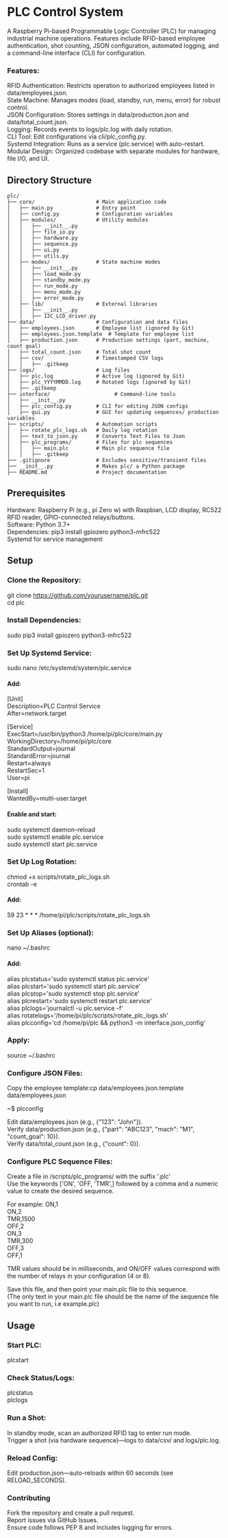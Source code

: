 # PLC Control System
A Raspberry Pi-based Programmable Logic Controller (PLC) for managing industrial machine operations. Features include RFID-based employee authentication, shot counting, JSON configuration, automated logging, and a command-line interface (CLI) for configuration.

### Features:

RFID Authentication: Restricts operation to authorized employees listed in data/employees.json.  
State Machine: Manages modes (load, standby, run, menu, error) for robust control.  
JSON Configuration: Stores settings in data/production.json and data/total_count.json.  
Logging: Records events to logs/plc.log with daily rotation.  
CLI Tool: Edit configurations via cli/plc_config.py.  
Systemd Integration: Runs as a service (plc.service) with auto-restart.  
Modular Design: Organized codebase with separate modules for hardware, file I/O, and UI. 


## Directory Structure
```plaintext
plc/
├── core/                    # Main application code
│   ├── main.py              # Entry point
│   ├── config.py            # Configuration variables
│   ├── modules/             # Utility modules
│   │   ├── __init__.py
│   │   ├── file_io.py
│   │   ├── hardware.py
│   │   ├── sequence.py
│   │   ├── ui.py
│   │   ├── utils.py
│   ├── modes/               # State machine modes
│   │   ├── __init__.py
│   │   ├── load_mode.py
│   │   ├── standby_mode.py
│   │   ├── run_mode.py
│   │   ├── menu_mode.py
│   │   ├── error_mode.py
│   ├── lib/                 # External libraries
│   │   ├── __init__.py
│   │   ├── I2C_LCD_driver.py
├── data/                    # Configuration and data files
│   ├── employees.json       # Employee list (ignored by Git)
│   ├── employees.json.template  # Template for employee list
│   ├── production.json      # Production settings (part, machine, count goal)
│   ├── total_count.json     # Total shot count
│   ├── csv/                 # Timestamped CSV logs
│   │   ├── .gitkeep
├── logs/                    # Log files
│   ├── plc.log              # Active log (ignored by Git)
│   ├── plc_YYYYMMDD.log     # Rotated logs (ignored by Git)
│   ├── .gitkeep
├── interface/                     # Command-line tools
│   ├── __init__.py
│   ├── plc_config.py        # CLI for editing JSON configs
│   ├── gui.py               # GUI for updating sequences/ production variables
├── scripts/                 # Automation scripts
│   ├── rotate_plc_logs.sh   # Daily log rotation
│   ├── text_to_json.py      # Converts Text Files to Json
│   ├── plc_programs/        # Files for plc sequences
│   │   ├── main.plc         # Main plc sequence file
│   │   ├── .gitkeep
├── .gitignore               # Excludes sensitive/transient files
├── __init__.py              # Makes plc/ a Python package
├── README.md                # Project documentation
```
## Prerequisites

Hardware: Raspberry Pi (e.g., pi Zero w) with Raspbian, LCD display, RC522 RFID reader, GPIO-connected relays/buttons.  
Software: Python 3.7+  
Dependencies: pip3 install gpiozero python3-mfrc522  
Systemd for service management  

## Setup

### Clone the Repository:
git clone https://github.com/yourusername/plc.git  
cd plc

### Install Dependencies:
sudo pip3 install gpiozero python3-mfrc522

### Set Up Systemd Service:
sudo nano /etc/systemd/system/plc.service

#### Add:
[Unit]  
Description=PLC Control Service  
After=network.target  

[Service]  
ExecStart=/usr/bin/python3 /home/pi/plc/core/main.py  
WorkingDirectory=/home/pi/plc/core  
StandardOutput=journal  
StandardError=journal  
Restart=always  
RestartSec=1  
User=pi  

[Install]  
WantedBy=multi-user.target  

#### Enable and start:
sudo systemctl daemon-reload  
sudo systemctl enable plc.service  
sudo systemctl start plc.service  


### Set Up Log Rotation:
chmod +x scripts/rotate_plc_logs.sh  
crontab -e

#### Add:
59 23 * * * /home/pi/plc/scripts/rotate_plc_logs.sh


### Set Up Aliases (optional):
nano ~/.bashrc

#### Add:
alias plcstatus='sudo systemctl status plc.service'  
alias plcstart='sudo systemctl start plc.service'  
alias plcstop='sudo systemctl stop plc.service'  
alias plcrestart='sudo systemctl restart plc.service'  
alias plclogs='journalctl -u plc.service -f'  
alias rotatelogs='/home/pi/plc/scripts/rotate_plc_logs.sh'  
alias plcconfig='cd /home/pi/plc && python3 -m interface.json_config'  

### Apply:
source ~/.bashrc

### Configure JSON Files:

Copy the employee template:cp data/employees.json.template data/employees.json

~$ plcconfig

Edit data/employees.json (e.g., {"123": "John"}).  
Verify data/production.json (e.g., {"part": "ABC123", "mach": "M1", "count_goal": 10}).  
Verify data/total_count.json (e.g., {"count": 0}).  

### Configure PLC Sequence Files:

Create a file in /scripts/plc_programs/ with the suffix '.plc'  
Use the keywords ['ON', 'OFF, 'TMR',] followed by a comma and a numeric value to create the desired sequence.

For example:
ON,1  
ON,2  
TMR,1500  
OFF,2  
ON,3  
TMR,300  
OFF,3  
OFF,1  

TMR values should be in milliseconds, and ON/OFF values correspond with the number of relays in your configuration (4 or 8).

Save this file, and then point your main.plc file to this sequence.  
(The only text in your main.plc file should be the name of the sequence file you want to run, i.e example.plc)  


## Usage

### Start PLC:
plcstart

### Check Status/Logs:

plcstatus  
plclogs

### Run a Shot:
In standby mode, scan an authorized RFID tag to enter run mode.  
Trigger a shot (via hardware sequence)—logs to data/csv/ and logs/plc.log.  

### Reload Config: 

Edit production.json—auto-reloads within 60 seconds (see RELOAD_SECONDS).  
 
### Contributing

Fork the repository and create a pull request.  
Report issues via GitHub Issues.  
Ensure code follows PEP 8 and includes logging for errors. 

